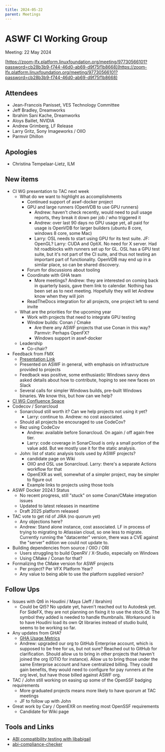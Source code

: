 ```yaml
---
title: 2024-05-22
parent: Meetings
---
```


# ASWF CI Working Group

Meeting:   22 May 2024

[https://zoom-lfx.platform.linuxfoundation.org/meeting/97730566101?password=cb28b3b9-f744-46d0-ab69-d9f75f1b8668](https://zoom-lfx.platform.linuxfoundation.org/meeting/97730566101?password=cb28b3b9-f744-46d0-ab69-d9f75f1b8668)

## Attendees

* Jean-Francois Panisset, VES Technology Committee
* Jeff Bradley, Dreamworks
* Ibrahim Sani Kache, Dreamworks
* Aloys Baillet, NVIDIA
* Andrew Grimberg, LF Release
* Larry Gritz, Sony Imageworks / OIIO
* Parmvir Dhillon

## Apologies

* Christina Tempelaar-Lietz, ILM

## New items

* CI WG presentation to TAC next week
  * What do we want to highlight as accomplishments
    * Continued support of aswf-docker project
    * GPU and large runners (OpenVDB to use GPU runners)
      * Andrew: haven't check recently, would need to pull usage reports, they break it down per job / who triggered it
      * Andrew: over last 90 days no GPU usage yet, all paid for usage is OpenVDB for larger builders (ubuntu 8 core, windows 8 core, some Mac)
      * Larry: OSL needs to start using GPU for its test suite. JF: OpenGL? Larry: CUDA and OptiX. No need for X server. Had hit roadblocks with runners set up for GL. OSL has a GPU test suite, but it's not part of the CI suite, and thus not testing an important part of functionality. OpenVDB may end up in a similar place, so can be shared discovery.
    * Forum for discussions about tooling
    * Coordinate with GHA team
      * More meetings? Andrew: they are interested on coming back in quarterly basis, gave them link to calendar. Nothing has been set as to next meeting. Hopefully they will let Andrew know when they will join
    * ReadTheDocs integration for all projects, one project left to send invite
  * What are the priorities for the upcoming year
    * Work with projects that need to integrate GPU testing
    * Window builds: Conan / Cmake
      * Are there any ASWF projects that use Conan in this way? Parmvir: Perhaps OpenFX?
      * Windows support in aswf-docker
  * Leadership
    * Co-chair?
* Feedback from FMX
  * [Presentation Link](https://docs.google.com/presentation/d/1gmj3xAv4AeWBQ_pXb1Yox4RSYtSwCwnasVBPNtxI1KU/edit?usp=sharing)
  * Presented on ASWF in general, with emphasis on infrastructure provided to projects
  * Feedback was positive, some enthusiastic Windows savvy devs asked details about how to contribute, hoping to see new faces on Slack
  * Several calls for simpler Windows builds, pre-built Windows binaries. We know this, but how can we help?
* [CI WG Confluence Space](https://wiki.aswf.io/display/CIWG)
* Codecov / Sonarcloud
  * Sonarcloud still worth it? Can we help projects not using it yet?
    * Larry: continue to. Andrew: no cost associated.
  * Should all projects be encouraged to use CodeCov?
  * Rez using CodeCov
    * Andrew: available before Sonarcloud. On again / off again free tier.
    * Larry: code coverage in SonarCloud is only a small portion of the value add. But we mostly use it for the static analysis.
  * John: list of static analysis tools used by ASWF projects?
    * candidate page on Wiki
    * OIIO and OSL use Sonarcloud. Larry: there's a separate Actions workflow for that
    * OpenEXR as well, somewhat of a simpler project, may be simpler to figure out
    * Example links to projects using those tools
* ASWF Docker 2024.1 Status
  * No recent progress, still "stuck" on some Conan/CMake integration issues
  * Updated to latest releases in meantime
  * Draft 2025 platform released
* TAC vote to get rid of JIRA (no quorum yet)
  * Any objections here?
  * Andrew: Stand alone instance, cost associated. LF in process of trying to migrating to Atlassian cloud, so one less to migrate. Currently running the "datacenter" version, there was a CVE against the "server" edition we could not update to.
* Building dependencies from source / OIIO / ORI
  * Users struggling to build OpenRV / X-Studio, especially on Windows
  * Using CMake / Conan for that?
* Formalizing the CMake version for ASWF projects
  * Per project? Per VFX Platform Year?
  * Any value to being able to use the platform supplied version?

## Follow Ups

* Issues with Qt6 in Houdini / Maya (Jeff / Ibrahim)
  * Could be Qt5? No update yet, haven't reached out to Autodesk yet. For SideFX, they are not planning on fixing it to use the stock Qt. The symbol they added is needed to handle thumbnails. Workaround is to have Houdini load its own Qt libraries instead of studio build, seems to be working so far.
* Any updates from GHA?
  * [GHA Usage Metrics](https://github.blog/changelog/2024-03-28-actions-usage-metrics-public-beta/)
  * Andrew: upgraded our org to GitHub Enterprise account, which is supposed to be free for us, but not sure? Reached out to GitHub for clarification. Should allow us to bring in other projects that haven't joined the org (OTIO for instance). Allow us to bring those under the same Enterprise account and have centralized billing. They could gain benefits, they would need to configure for pay runners at the org level, but have those billed against ASWF org.
* TAC / John still working on easing up some of the OpenSSF badging requirements
  * More graduated projects means more likely to have quorum at TAC meetings
  * JF to follow up with John
* Great work by Cary / OpenEXR on meeting most OpenSSF requirements
  * Candidate for Wiki page

## Tools and Links

* [ABI compatibility testing with libabigail](https://developers.redhat.com/articles/2024/05/20/application-binary-interface-compatibility-testing-libabigail)
* [abi-compliance-checker](https://github.com/lvc/abi-compliance-checker)
